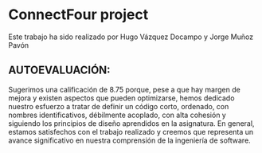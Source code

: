 # ConnectFour project

Este trabajo ha sido realizado por Hugo Vázquez Docampo y Jorge Muñoz Pavón

## AUTOEVALUACIÓN: 
Sugerimos una calificación de 8.75 porque, pese a que hay margen de mejora y existen aspectos que pueden optimizarse, hemos dedicado nuestro esfuerzo a tratar de definir un código corto, ordenado, con nombres identificativos, débilmente acoplado, con alta cohesión y siguiendo los principios de diseño aprendidos en la asignatura. En general, estamos satisfechos con el trabajo realizado y creemos que representa un avance significativo en nuestra comprensión de la ingeniería de software.
